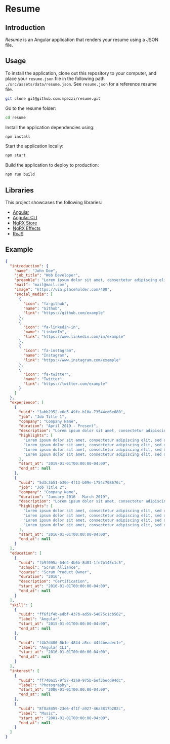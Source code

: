 # Resume

## Introduction

_Resume_ is an Angular application that renders your resume using a JSON file.

## Usage

To install the application, clone out this repository to your computer, and place your `resume.json` file in the following path `./src/assets/data/resume.json`. See `resume.json` for a reference resume file.

```bash
git clone git@github.com:mpezzi/resume.git
```

Go to the resume folder:

```bash
cd resume
```

Install the application dependencies using:

```bash
npm install
```

Start the application locally:

```bash
npm start
```

Build the application to deploy to production:

```bash
npm run build
```

## Libraries

This project showcases the following libraries:

* [Angular](https://github.com/angular/angular)
* [Angular CLI](https://github.com/angular/angular-cli)
* [NgRX Store](https://github.com/ngrx/platform/blob/master/docs/store/README.md)
* [NgRX Effects](https://github.com/ngrx/platform/blob/master/docs/effects/README.md)
* [RxJS](https://github.com/ReactiveX/rxjs)

## Example

```json
{
  "introduction": {
    "name": "John Doe",
    "job_title": "Web Developer",
    "preamble": "Lorem ipsum dolor sit amet, consectetur adipiscing elit, sed do eiusmod tempor incididunt ut labore et dolore magna aliqua. Ut enim ad minim veniam, quis nostrud exercitation ullamco laboris nisi ut aliquip ex ea commodo consequat.",
    "mail": "mail@mail.com",
    "image": "https://via.placeholder.com/400",
    "social_media": [
      {
        "icon": "fa-github",
        "name": "Github",
        "link": "https://github.com/example"
      },
      {
        "icon": "fa-linkedin-in",
        "name": "LinkedIn",
        "link": "https://www.linkedin.com/in/example"
      },
      {
        "icon": "fa-instagram",
        "name": "Instagram",
        "link": "https://www.instagram.com/example"
      },
      {
        "icon": "fa-twitter",
        "name": "Twitter",
        "link": "https://twitter.com/example"
      }
    ]
  },
  "experience": [
    {
      "uuid": "1abb2952-e6e5-49fe-b10a-73544cd6e680",
      "job": "Job Title 1",
      "company": "Company Name",
      "duration": "April 2019 - Present",
      "description": "Lorem ipsum dolor sit amet, consectetur adipiscing elit, sed do eiusmod tempor incididunt ut labore et dolore magna aliqua.",
      "highlights": [
        "Lorem ipsum dolor sit amet, consectetur adipiscing elit, sed do eiusmod tempor incididunt ut labore et dolore magna aliqua.",
        "Lorem ipsum dolor sit amet, consectetur adipiscing elit, sed do eiusmod tempor incididunt ut labore et dolore magna aliqua.",
        "Lorem ipsum dolor sit amet, consectetur adipiscing elit, sed do eiusmod tempor incididunt ut labore et dolore magna aliqua.",
        "Lorem ipsum dolor sit amet, consectetur adipiscing elit, sed do eiusmod tempor incididunt ut labore et dolore magna aliqua."
      ],
      "start_at": "2019-01-01T00:00:00-04:00",
      "end_at": null
    },
    {
      "uuid": "5d3c3b51-b30e-4f13-b09e-1754c708676c",
      "job": "Job Title 2",
      "company": "Company Name",
      "duration": "January 2016 - March 2019",
      "description": "Lorem ipsum dolor sit amet, consectetur adipiscing elit, sed do eiusmod tempor incididunt ut labore et dolore magna aliqua.",
      "highlights": [
        "Lorem ipsum dolor sit amet, consectetur adipiscing elit, sed do eiusmod tempor incididunt ut labore et dolore magna aliqua.",
        "Lorem ipsum dolor sit amet, consectetur adipiscing elit, sed do eiusmod tempor incididunt ut labore et dolore magna aliqua.",
        "Lorem ipsum dolor sit amet, consectetur adipiscing elit, sed do eiusmod tempor incididunt ut labore et dolore magna aliqua.",
        "Lorem ipsum dolor sit amet, consectetur adipiscing elit, sed do eiusmod tempor incididunt ut labore et dolore magna aliqua."
      ],
      "start_at": "2016-01-01T00:00:00-04:00",
      "end_at": null
    }
  ],
  "education": [
    {
      "uuid": "fb9f095a-64e4-4b6b-8d81-1fe7b145c1c5",
      "school": "Scrum Alliance",
      "course": "Scrum Product Owner",
      "duration": "2016",
      "description": "Certification",
      "start_at": "2016-01-01T00:00:00-04:00",
      "end_at": null
    }
  ],
  "skill": [
    {
      "uuid": "ff6f1f4b-edbf-437b-ad59-54075c1cb562",
      "label": "Angular",
      "start_at": "2015-01-01T00:00:00-04:00",
      "end_at": null
    },
    {
      "uuid": "f4b2d400-0b1e-484d-a5cc-44f4beadec1e",
      "label": "Angular CLI",
      "start_at": "2016-01-01T00:00:00-04:00",
      "end_at": null
    }
  ],
  "interest": [
    {
      "uuid": "ff740a15-9f57-42a9-975b-bef3becd94dc",
      "label": "Photography",
      "start_at": "2006-01-01T00:00:00-04:00",
      "end_at": null
    },
    {
      "uuid": "8f8a8459-23e6-4f1f-a927-46a3817b202c",
      "label": "Music",
      "start_at": "2001-01-01T00:00:00-04:00",
      "end_at": null
    }
  ]
}
```
